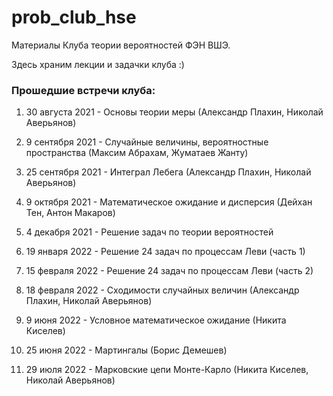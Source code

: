 # prob_club_hse
Материалы Клуба теории вероятностей ФЭН ВШЭ.

Здесь храним лекции и задачки клуба :)

### Прошедшие встречи клуба:
1) 30 августа 2021 - Основы теории меры (Александр Плахин, Николай Аверьянов)

2) 9 сентября 2021 - Случайные величины, вероятностные пространства (Максим Абрахам, Жуматаев Жанту)

3) 25 сентября 2021 - Интеграл Лебега (Александр Плахин, Николай Аверьянов)

4) 9 октября 2021 - Математическое ожидание и дисперсия (Дейхан Тен, Антон Макаров)

5) 4 декабря 2021 - Решение задач по теории вероятностей

6) 19 января 2022 - Решение 24 задач по процессам Леви (часть 1)

7) 15 февраля 2022 - Решение 24 задач по процессам Леви (часть 2)

8) 18 февраля 2022 - Сходимости случайных величин (Александр Плахин, Николай Аверьянов)

9) 9 июня 2022 - Условное математическое ожидание (Никита Киселев)

10) 25 июня 2022 - Мартингалы (Борис Демешев)

11) 29 июля 2022 - Марковские цепи Монте-Карло (Никита Киселев, Николай Аверьянов)
